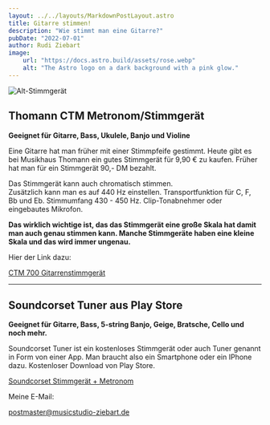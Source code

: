 ```yaml
---
layout: ../../layouts/MarkdownPostLayout.astro
title: Gitarre stimmen!
description: "Wie stimmt man eine Gitarre?"
pubDate: "2022-07-01"
author: Rudi Ziebart
image:
    url: "https://docs.astro.build/assets/rose.webp"
    alt: "The Astro logo on a dark background with a pink glow."
---
```

<!-- Das ist der Slot -->

![Alt-Stimmgerät](/images/Tuner_230x181.webp "Tuner")

## Thomann CTM Metronom/Stimmgerät
**Geeignet für Gitarre, Bass, Ukulele, Banjo und Violine** 

<p>Eine Gitarre hat man früher mit einer Stimmpfeife gestimmt. Heute gibt es bei Musikhaus Thomann ein gutes Stimmgerät für 9,90 € zu kaufen. Früher hat man für ein Stimmgerät 90,- DM bezahlt.</p>
 
<p>Das Stimmgerät kann auch chromatisch stimmen.<br>
Zusätzlich kann man es auf 440 Hz einstellen. Transportfunktion für C, F, Bb und Eb. Stimmumfang 
430 - 450 Hz. Clip-Tonabnehmer oder eingebautes Mikrofon.</p>

**Das wirklich wichtige ist, das das Stimmgerät eine große Skala hat damit man auch genau stimmen kann. Manche Stimmgeräte haben eine kleine Skala und das wird immer ungenau.**
<p>Hier der Link dazu:</p> 

<a 
    href="https://www.thomann.de/de/thomann_ctm700.htm"
    class="normal-links"
    target="_blank"
    >CTM 700 Gitarrenstimmgerät
</a>

---

## Soundcorset Tuner aus Play Store
**Geeignet für Gitarre, Bass, 5-string Banjo, Geige, Bratsche, Cello und noch mehr.**

<p>Soundcorset Tuner ist ein kostenloses Stimmgerät oder auch Tuner genannt in Form von einer App. Man braucht also ein Smartphone oder ein IPhone dazu. Kostenloser Download von Play Store.</p>

<a
    href="https://play.google.com/store/search?q=soundcorset+stimmger%C3%A4t+und+metronom&c=apps"
    class="normal-links"
    target="_blank"
    >Soundcorset Stimmgerät + Metronom
</a>

<p>Meine E-Mail:</p>

<postmaster@musicstudio-ziebart.de>